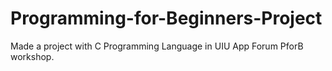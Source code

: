 # Programming-for-Beginners-Project
Made a project with C Programming Language in UIU App Forum PforB workshop.
